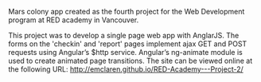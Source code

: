 Mars colony app created as the fourth project for the Web Development program at RED academy in Vancouver.

This project was to develop a single page web app with AnglarJS. The forms on the 'checkin' and 'report' pages implement ajax GET and POST requests using Angular’s $http service. Angular’s ng-animate module is used to create animated page transitions. The site can be viewed online at the following URL: http://emclaren.github.io/RED-Academy---Project-2/
